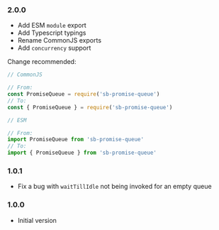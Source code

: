 ### 2.0.0

- Add ESM `module` export
- Add Typescript typings
- Rename CommonJS exports
- Add `concurrency` support

Change recommended:

```js
// CommonJS

// From:
const PromiseQueue = require('sb-promise-queue')
// To:
const { PromiseQueue } = require('sb-promise-queue')

// ESM

// From:
import PromiseQueue from 'sb-promise-queue'
// To:
import { PromiseQueue } from 'sb-promise-queue'
```

### 1.0.1

- Fix a bug with `waitTillIdle` not being invoked for an empty queue

### 1.0.0

- Initial version
